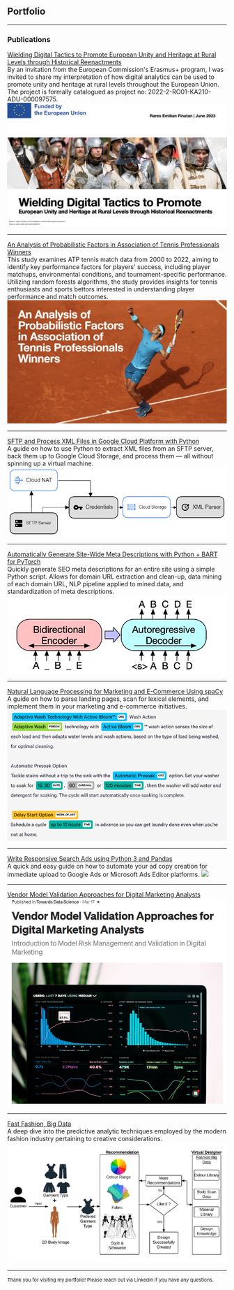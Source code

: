 ## Portfolio

---

### Publications
[Wielding Digital Tactics to Promote European Unity and Heritage at Rural Levels through Historical Reenactments](https://lnkd.in/dZzKE4Fp)
<br/>
By an invitation from the European Commission's Erasmus+ program, I was invited to share my interpretation of how digital analytics can be used to promote unity and heritage at rural levels throughout the European Union. The project is formally catalogued as project no: 2022-2-RO01-KA210-ADU-000097575.
<img src="images/eu_comission_project.png?raw=true"/>

---
[An Analysis of Probabilistic Factors in Association of Tennis Professionals Winners ](pdf/atp_winners_analysis_report.pdf)
<br/>
This study examines ATP tennis match data from 2000 to 2022, aiming to identify key performance factors for players' success, including player matchups, environmental conditions, and tournament-specific performance. Utilizing random forests algorithms, the study provides insights for tennis enthusiasts and sports bettors interested in understanding player performance and match outcomes.
<img src="images/tennis_factors.png?raw=true"/>

---
[SFTP and Process XML Files in Google Cloud Platform with Python](https://medium.com/@raresfin/sftp-and-process-xml-files-in-google-cloud-platform-with-python-bdcf3a302764)
<br/>
A guide on how to use Python to extract XML files from an SFTP server, back them up to Google Cloud Storage, and process them — all without spinning up a virtual machine.
<img src="images/gcp.png?raw=true"/>

---
[Automatically Generate Site-Wide Meta Descriptions with Python + BART for PyTorch](https://raresfin.medium.com/automatically-generate-site-wide-meta-descriptions-with-python-bart-for-pytorch-cd0e14dd40d3)
<br/>
Quickly generate SEO meta descriptions for an entire site using a simple Python script. Allows for domain URL extraction and clean-up, data mining of each domain URL, NLP pipeline applied to mined data, and standardization of meta descriptions.
<img src="images/bart.jpeg?raw=true"/>

---
[Natural Language Processing for Marketing and E-Commerce Using spaCy](https://raresfin.medium.com/natural-language-processing-for-marketing-and-e-commerce-using-spacy-31218b92637b)
<br/>
A guide on how to parse landing pages, scan for lexical elements, and implement them in your marketing and e-commerce initiatives.
<img src="images/spacy_entity_visualizer_washer_whirlpool.png?raw=true"/>

---
[Write Responsive Search Ads using Python 3 and Pandas](https://raresfin.medium.com/writing-responsive-search-ads-using-python-3-and-pandas-c840e47b8272)
<br/>
A quick and easy guide on how to automate your ad copy creation for immediate upload to Google Ads or Microsoft Ads Editor platforms.
<img src="images/rsagenerator.gif?raw=true"/>

---
[Vendor Model Validation Approaches for Digital Marketing Analysts](https://towardsdatascience.com/vendor-model-validation-approaches-for-digital-marketing-analysts-bb5c74c75274)
<img src="images/validation.png?raw=true"/>

---
[Fast Fashion, Big Data](https://raresfin.medium.com/fast-fashion-big-data-64fbb5a23ec2)
<br/>
A deep dive into the predictive analytic techniques employed by the modern fashion industry pertaining to creative considerations.
<img src="images/fashionrecommender.png?raw=true"/>

---
<p style="font-size:11px">Thank you for visiting my portfolio! Please reach out via LinkedIn if you have any questions.</p>
